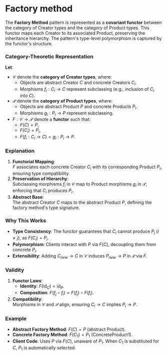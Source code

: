 # Factory method
The **Factory Method** pattern is represented as a **covariant functor** between the category of Creator types and the category of Product types. This functor maps each Creator to its associated Product, preserving the inheritance hierarchy. The pattern's type-level polymorphism is captured by the functor's structure.

### Category-Theoretic Representation  
**Let**:  
- $\mathcal{C}$ denote the **category of Creator types**, where:  
  - Objects are abstract Creator $C$ and concrete Creators $C_i$.  
  - Morphisms $f_i: C_i \to C$ represent subclassing (e.g., inclusion of $C_i$ into $C$).  
- $\mathcal{P}$ denote the **category of Product types**, where:  
  - Objects are abstract Product $P$ and concrete Products $P_i$.  
  - Morphisms $g_i: P_i \to P$ represent subclassing.  
- $F: \mathcal{C} \to \mathcal{P}$ denote a **functor** such that:  
  - $F(C) = P$,  
  - $F(C_i) = P_i$,  
  - $F(f_i: C_i \to C) = g_i: P_i \to P$.  

### Explanation  
1. **Functorial Mapping**:  
   $F$ associates each concrete Creator $C_i$ with its corresponding Product $P_i$, ensuring type compatibility.  
2. **Preservation of Hierarchy**:  
   Subclassing morphisms $f_i$ in $\mathcal{C}$ map to Product morphisms $g_i$ in $\mathcal{P}$, enforcing that $C_i$ produces $P_i$.  
3. **Abstract Base**:  
   The abstract Creator $C$ maps to the abstract Product $P$, defining the factory method's type signature.  

### Why This Works  
- **Type Consistency**: The functor guarantees that $C_i$ cannot produce $P_j$ ($i \neq j$), as $F(C_i) = P_i$.  
- **Polymorphism**: Clients interact with $P$ via $F(C)$, decoupling them from concrete $P_i$.  
- **Extensibility**: Adding $C_{new} \to C$ in $\mathcal{C}$ induces $P_{new} \to P$ in $\mathcal{P}$ via $F$.  

### Validity  
1. **Functor Laws**:  
   - **Identity**: $`F(\mathrm{id}_C) = \mathrm{id}_{P}`$.  
   - **Composition**: $F(f_j \circ f_i) = F(f_j) \circ F(f_i)$.  
2. **Compatibility**:  
   Morphisms in $\mathcal{C}$ and $\mathcal{P}$ align, ensuring $C_i \to C$ implies $P_i \to P$.  

### Example  
- **Abstract Factory Method**: $F(C) = P$ (abstract Product).  
- **Concrete Factory Method**: $F(C_1) = P_1$ (ConcreteProduct1).  
- **Client Code**: Uses $P$ via $F(C)$, unaware of $P_1$. When $C_1$ is substituted for $C$, $P_1$ is automatically selected. 

